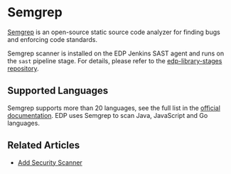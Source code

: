 # Semgrep

[Semgrep](https://semgrep.dev/) is an open-source static source code analyzer for finding bugs and enforcing code standards.

Semgrep scanner is installed on the EDP Jenkins SAST agent and runs on the `sast` pipeline stage.
For details, please refer to the
[edp-library-stages repository](https://github.com/epam/edp-library-stages/blob/master/src/com/epam/edp/stages/impl/ci/impl/security/SASTMavenGradleGoApplication.groovy#L70).

## Supported Languages

Semgrep supports more than 20 languages, see the full list in the [official documentation](https://semgrep.dev/docs/supported-languages/).
EDP uses Semgrep to scan Java, JavaScript and Go languages.

## Related Articles

* [Add Security Scanner](add-security-scanner.md)